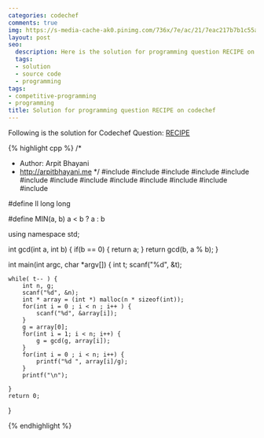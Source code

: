 ```yaml
---
categories: codechef
comments: true
img: https://s-media-cache-ak0.pinimg.com/736x/7e/ac/21/7eac217b7b1c55ab7fd56758e4e181be.jpg
layout: post
seo:
  description: Here is the solution for programming question RECIPE on codechef
  tags:
  - solution
  - source code
  - programming
tags:
- competitive-programming
- programming
title: Solution for programming question RECIPE on codechef
---
```


Following is the solution for Codechef Question: [RECIPE](https://www.codechef.com/problems/RECIPE)

{% highlight cpp %}
/*
 *  Author: Arpit Bhayani
 *  http://arpitbhayani.me
 */
#include <cmath>
#include <cstdio>
#include <cstdlib>
#include <climits>
#include <deque>
#include <iostream>
#include <list>
#include <limits>
#include <map>
#include <queue>
#include <set>
#include <stack>
#include <vector>

#define ll long long

#define MIN(a, b) a < b ? a : b

using namespace std;

int gcd(int a, int b) {
    if(b == 0) {
        return a;
    }
    return gcd(b, a % b);
}

int main(int argc, char *argv[]) {
    int t;
    scanf("%d", &t);

    while( t-- ) {
        int n, g;
        scanf("%d", &n);
        int * array = (int *) malloc(n * sizeof(int));
        for(int i = 0 ; i < n ; i++ ) {
            scanf("%d", &array[i]);
        }
        g = array[0];
        for(int i = 1; i < n; i++) {
            g = gcd(g, array[i]);
        }
        for(int i = 0 ; i < n; i++) {
            printf("%d ", array[i]/g);
        }
        printf("\n");

    }
    return 0;
}

{% endhighlight %}
